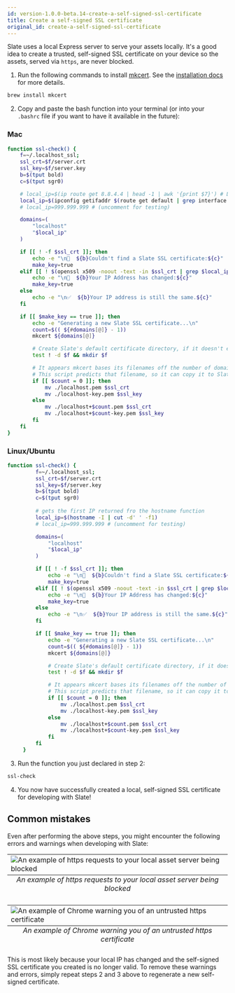 ```yaml
---
id: version-1.0.0-beta.14-create-a-self-signed-ssl-certificate
title: Create a self-signed SSL certificate
original_id: create-a-self-signed-ssl-certificate
---
```


Slate uses a local Express server to serve your assets locally. It's a good idea to create a trusted, self-signed SSL certificate on your device so the assets, served via `https`, are never blocked.

1. Run the following commands to install [mkcert](https://github.com/FiloSottile/mkcert). See the [installation docs](https://github.com/FiloSottile/mkcert#installation) for more details.

```bash
brew install mkcert
```

2. Copy and paste the bash function into your terminal (or into your `.bashrc` file if you want to have it available in the future):

### Mac
```bash
function ssl-check() {
    f=~/.localhost_ssl;
    ssl_crt=$f/server.crt
    ssl_key=$f/server.key
    b=$(tput bold)
    c=$(tput sgr0)

    # local_ip=$(ip route get 8.8.4.4 | head -1 | awk '{print $7}') # Linux Version
    local_ip=$(ipconfig getifaddr $(route get default | grep interface | awk '{print $2}')) # Mac Version
    # local_ip=999.999.999 # (uncomment for testing)

    domains=(
        "localhost"
        "$local_ip"
    )

    if [[ ! -f $ssl_crt ]]; then
        echo -e "\n🛑  ${b}Couldn't find a Slate SSL certificate:${c}"
        make_key=true
    elif [[ ! $(openssl x509 -noout -text -in $ssl_crt | grep $local_ip) ]]; then
        echo -e "\n🛑  ${b}Your IP Address has changed:${c}"
        make_key=true
    else
        echo -e "\n✅  ${b}Your IP address is still the same.${c}"
    fi

    if [[ $make_key == true ]]; then
        echo -e "Generating a new Slate SSL certificate...\n"
        count=$(( ${#domains[@]} - 1))
        mkcert ${domains[@]}

        # Create Slate's default certificate directory, if it doesn't exist
        test ! -d $f && mkdir $f

        # It appears mkcert bases its filenames off the number of domains passed after the first one.
        # This script predicts that filename, so it can copy it to Slate's default location.
        if [[ $count = 0 ]]; then
            mv ./localhost.pem $ssl_crt
            mv ./localhost-key.pem $ssl_key
        else
            mv ./localhost+$count.pem $ssl_crt
            mv ./localhost+$count-key.pem $ssl_key
        fi
    fi
}
```

### Linux/Ubuntu
```bash
function ssl-check() {
         f=~/.localhost_ssl;
         ssl_crt=$f/server.crt
         ssl_key=$f/server.key
         b=$(tput bold)
         c=$(tput sgr0)
         
         # gets the first IP returned fro the hostname function
         local_ip=$(hostname -I | cut -d' ' -f1)
         # local_ip=999.999.999 # (uncomment for testing)

         domains=(
             "localhost"
             "$local_ip"
         )

         if [[ ! -f $ssl_crt ]]; then
             echo -e "\n🛑  ${b}Couldn't find a Slate SSL certificate:${c}"
             make_key=true
         elif [[ ! $(openssl x509 -noout -text -in $ssl_crt | grep $local_ip) ]]; then
             echo -e "\n🛑  ${b}Your IP Address has changed:${c}"
             make_key=true
         else
             echo -e "\n✅  ${b}Your IP address is still the same.${c}"
         fi

         if [[ $make_key == true ]]; then
             echo -e "Generating a new Slate SSL certificate...\n"
             count=$(( ${#domains[@]} - 1))
             mkcert ${domains[@]}

             # Create Slate's default certificate directory, if it doesn't exist
             test ! -d $f && mkdir $f

             # It appears mkcert bases its filenames off the number of domains passed after the first one.
             # This script predicts that filename, so it can copy it to Slate's default location.
             if [[ $count = 0 ]]; then
                 mv ./localhost.pem $ssl_crt
                 mv ./localhost-key.pem $ssl_key
             else
                 mv ./localhost+$count.pem $ssl_crt
                 mv ./localhost+$count-key.pem $ssl_key
             fi
         fi
     }
```

3. Run the function you just declared in step 2:

```bash
ssl-check
```

4. You now have successfully created a local, self-signed SSL certificate for developing with Slate!

## Common mistakes

Even after performing the above steps, you might encounter the following errors and warnings when developing with Slate:

<table class="image">
<caption align="bottom"><em>An example of https requests to your local asset server being blocked</em></caption>
<tr><td><img src="https://user-images.githubusercontent.com/4837696/46975905-d8c08400-d095-11e8-933e-d07af7212a49.png" alt="An example of https requests to your local asset server being blocked"/></td></tr>
</table>

<table class="image">
<caption align="bottom"><em>An example of Chrome warning you of an untrusted https certificate</em></caption>
<tr><td><img src="https://user-images.githubusercontent.com/4837696/46975769-81221880-d095-11e8-992d-ff0f0fe08bb9.png" alt="An example of Chrome warning you of an untrusted https certificate"/></td></tr>
</table>

This is most likely because your local IP has changed and the self-signed SSL certificate you created is no longer valid. To remove these warnings and errors, simply repeat steps 2 and 3 above to regenerate a new self-signed certificate.
